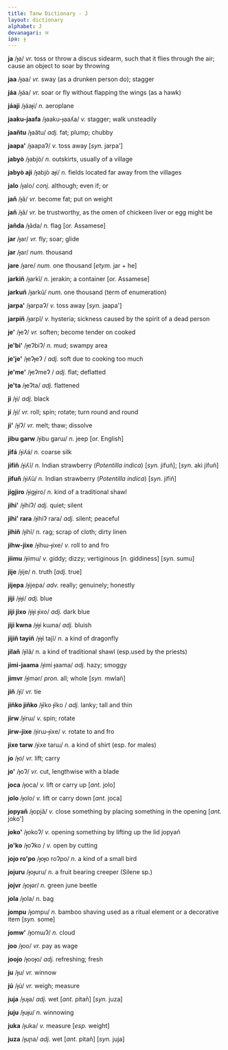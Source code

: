 ```yaml
---
title: Tanw Dictionary - J
layout: dictionary
alphabet: J
devanagari: ज 
ipa: ɟ
---
```


__ja__	/ɟa/ _vr._	toss or throw a discus sidearm, such that it flies through the air; cause an object to soar by throwing		


__jaa__	/ɟaa/ _vr._	sway (as a drunken person do); stagger		


__jáa__	/ɟáa/ _vr._	soar or fly without flapping the wings (as a hawk)		


__jáaji__ /ɟáaɟi/	_n._	aeroplane		


__jaaku-jaafa__	/ɟaaku-ɟaaʎa/ _v._	stagger; walk unsteadily		


__jaañtu__	/ɟaãtu/ _adj._	fat; plump; chubby		


__jaapa'__ /ɟaapaɁ/	_v._	toss away	[_syn._	jarpa']


__jabyò__	/ɟabjò/ _n._	outskirts, usually of a village		


__jabyò aji__	/ɟabjò aɟi/ _n._	fields located far away from the villages		


__jalo__	/ɟalo/ _conj._	although; even if; or		


__jañ__ /ɟã/	_vr._	become fat; put on weight		


__jañ__	/ɟã/ _vr._	be trustworthy, as the omen of chickeen liver or egg might be		


__jañda__	/ɟãda/ _n._	flag	[_or._	Assamese]


__jar__	/ɟar/ _vr._	fly; soar; glide		


__jar__	/ɟar/ _num._	thousand		


__jare__	/ɟare/ _num._	one thousand	[_etym._	jar + he]


__jarkiñ__	/ɟarkĩ/ _n._	jerakin; a container	[_or._	Assamese]


__jarkuñ__	/ɟarkũ/ _num._	one thousand (term of enumeration)		


__jarpa'__	/ɟarpaɁ/ _v._	toss away	[_syn._	jaapa']


__jarpiñ__	/ɟarpĩ/ _v._	hysteria; sickness caused by the spirit of a dead person		


__je'__	/ɟeɁ/ _vr._	soften; become tender on cooked		


__je'bi'__	/ɟeɁbiɁ/ _n._	mud; swampy area		


__je'je'__	/ɟeɁɟeɁ / _adj._	soft due to cooking too much		


__je'me'__	/ɟeɁmeɁ / _adj._	flat; deflatted		


__je'ta__	/ɟeɁta/ _adj._	flattened		


__ji__	/ɟi/ _adj._	black		


__jí__	/ɟi/ _vr._	roll; spin; rotate; turn round and round		


__ji'__	/ɟiɁ/ _vr._	melt; thaw; dissolve		


__jibu garw__ /ɟibu garɯ/	_n._	jeep	[_or._	English]


__jifá__	/ɟiʎá/ _n._	coarse silk		


__jifiñ__	/ɟiʎĩ/ _n._	Indian strawberry (_Potentilla indica_)	[_syn._	jifuñ]; [_syn._ akì jifuñ]


__jifuñ__	/ɟiʎũ/ _n._	Indian strawberry (_Potentilla indica_)	[_syn._	jifiñ]


__jigjiro__	/ɟigɟiro/ _n._	kind of a traditional shawl				


__jihi'__	/ɟihiɁ/ _adj._	quiet; silent				


__jihi' rara__	/ɟihiɁ rara/ _adj._	silent; peaceful				


__jihiñ__	/ɟihĩ/ _n._	rag; scrap of cloth; dirty linen				


__jihw-jixe__	/ɟihɯ-ɟixe/ _v._	roll to and fro				


__jiimu__	/ɟiimu/ _v._	giddy; dizzy; vertiginous	[_n._	giddiness]	[_syn._	sumu]


__jije__	/ɟije/ _n._	truth	[_adj._	true]


__jijepa__ /ɟijepa/	_adv._	really; genuinely; honestly				


__jiji__	/ɟiɟi/ _adj._	blue				


__jiji jixo__	/ɟiɟi ɟixo/ _adj._	dark blue				


__jiji kwna__	/ɟiɟi kɯna/ _adj._	bluish				


__jijiñ tayiñ__	/ɟiɟĩ tajĩ/ _n._	a kind of dragonfly				


__jilañ__ /ɟilã/	_n._	a kind of traditional shawl (esp.used by the priests)


__jimi-jaama__	/ɟimi ɟaama/ _adj._	hazy; smoggy				


__jimvr__	/ɟimǝr/ _pron._	all; whole	[_syn._	mwlañ]


__jiñ__	/ɟĩ/ _vr._	tie				


__jiñko jiñko__	/ɟĩko ɟĩko / _adj._	lanky; tall and thin		


__jirw__	/ɟirɯ/ _v._	spin; rotate		


__jirw-jixe__	/ɟirɯ-ɟixe/ _v._	rotate to and fro		


__jixe tarw__	/ɟixe tarɯ/ _n._	a kind of shirt (esp. for males)		


__jo__	/ɟo/ _vr._	lift; carry		


__jo'__	/ɟoɁ/ _vr._	cut, lengthwise with a blade		


__joca__	/ɟoca/ _v._	lift or carry up	[_ant._	jolo]


__jolo__	/ɟolo/ _v._	lift or carry down	[_ant._	joca]


__jopyañ__	/ɟopjã/ _v._	close something by placing something in the opening	[_ant._	joko']


__joko'__	/ɟokoɁ/ _v._	opening something by lifting up the lid		jopyañ


__jo'ko__	/ɟoɁko / _v._	open by cutting		


__jojo ro'po__	/ɟoɟo roɁpo/ _n._	a kind of a small bird		


__jojuru__ /ɟoɟuru/	_n._	a fruit bearing creeper (Silene sp.)		


__jojvr__	/ɟoɟǝr/ _n._	green june beetle		


__jola__	/ɟola/ _n._	bag		


__jompu__	/ɟompu/ _n._	bamboo shaving used as a ritual element or a decorative item	[_syn._	some]


__jomw'__	/ɟomɯɁ/ _n._	cloud				


__joo__	/ɟoo/ _vr._	pay as wage				


__joojo__	/ɟooɟo/ _adj._	refreshing; fresh				


__ju__	/ɟu/ _vr._	winnow				


__jú__	/ɟú/ _vr._	weigh; measure				


__juja__	/ɟuɟa/ _adj._	wet	[_ant._	pitañ]	[_syn._	juza]


__juju__	/ɟuɟu/ _n._	winnowing				


__juka__	/ɟuka/ _v._	measure [_esp._ weight]


__juza__	/ɟuɲa/ _adj._	wet	[_ant._	pitañ]	[_syn._	juja]


